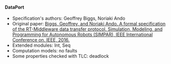 #### DataPort
- Specification's authors: Geoffrey Biggs, Noriaki Ando
- Original paper: <a href=https://ieeexplore.ieee.org/iel7/7858577/7862346/07862411.pdf>Biggs, Geoffrey, and Noriaki Ando. A formal specification of the RT-Middleware data transfer protocol. Simulation, Modeling, and Programming for Autonomous Robots (SIMPAR), IEEE International Conference on. IEEE, 2016.</a>
- Extended modules: Int, Seq
- Computation models: no faults
- Some properties checked with TLC: deadlock


